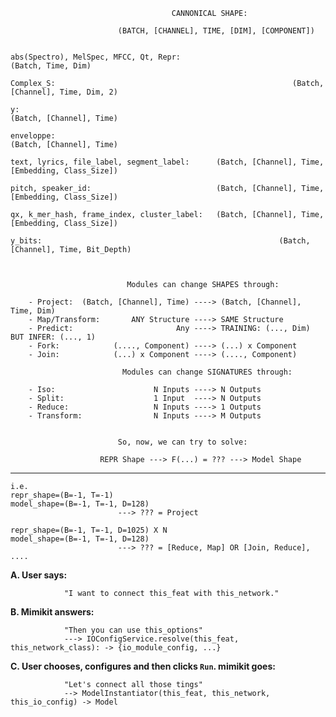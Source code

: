 
                                        CANNONICAL SHAPE:

                            (BATCH, [CHANNEL], TIME, [DIM], [COMPONENT])


    abs(Spectro), MelSpec, MFCC, Qt, Repr:                                       (Batch, Time, Dim)

    Complex_S:                                                     (Batch, [Channel], Time, Dim, 2)

    y:                                                                     (Batch, [Channel], Time)

    enveloppe:                                                             (Batch, [Channel], Time)

    text, lyrics, file_label, segment_label:      (Batch, [Channel], Time, [Embedding, Class_Size])

    pitch, speaker_id:                            (Batch, [Channel], Time, [Embedding, Class_Size])

    qx, k_mer_hash, frame_index, cluster_label:   (Batch, [Channel], Time, [Embedding, Class_Size])

    y_bits:                                                     (Batch, [Channel], Time, Bit_Depth)



                              Modules can change SHAPES through:

        - Project:  (Batch, [Channel], Time) ----> (Batch, [Channel], Time, Dim)
        - Map/Transform:       ANY Structure ----> SAME Structure
        - Predict:                       Any ----> TRAINING: (..., Dim) BUT INFER: (..., 1)
        - Fork:            (...., Component) ----> (...) x Component
        - Join:            (...) x Component ----> (...., Component)

                             Modules can change SIGNATURES through:

        - Iso:                      N Inputs ----> N Outputs
        - Split:                    1 Input  ----> N Outputs
        - Reduce:                   N Inputs ----> 1 Outputs
        - Transform:                N Inputs ----> M Outputs


                            So, now, we can try to solve:

                        REPR Shape ---> F(...) = ??? ---> Model Shape


------

    i.e.
    repr_shape=(B=-1, T=-1)
    model_shape=(B=-1, T=-1, D=128)
                            ---> ??? = Project

    repr_shape=(B=-1, T=-1, D=1025) X N
    model_shape=(B=-1, T=-1, D=128)
                            ---> ??? = [Reduce, Map] OR [Join, Reduce], ....
                        
                        
**A. User says:**

                "I want to connect this_feat with this_network."
             
**B. Mimikit answers:**
            
                "Then you can use this_options" 
                ---> IOConfigService.resolve(this_feat, this_network_class): -> {io_module_config, ...}

**C. User chooses, configures and then clicks `Run`. mimikit goes:**

                "Let's connect all those tings" 
                --> ModelInstantiator(this_feat, this_network, this_io_config) -> Model
                



